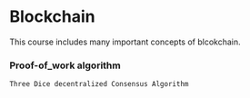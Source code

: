 # Blockchain
This course includes many important concepts of blcokchain. 
### Proof-of_work algorithm
    Three Dice decentralized Consensus Algorithm
